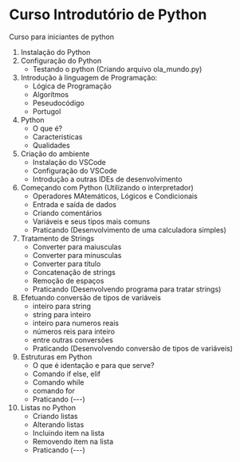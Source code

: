 # Curso Introdutório de Python

Curso para iniciantes de python

1. Instalação do Python
2. Configuração do Python
    - Testando o python (Criando arquivo ola_mundo.py)
3. Introdução à linguagem de Programação:
    - Lógica de Programação
    - Algorítmos
    - Peseudocódigo
    - Portugol
4. Python
    - O que é?
    - Caracteristicas
    - Qualidades
5. Criação do ambiente
    - Instalação do VSCode
    - Configuração do VSCode
    - Introdução a outras IDEs de desenvolvimento
6. Começando com Python (Utilizando o interpretador)
    - Operadores MAtemáticos, Lógicos e Condicionais
    - Entrada e saída de dados
    - Criando comentários
    - Variáveis e seus tipos mais comuns
    - Praticando (Desenvolvimento de uma calculadora simples)
7. Tratamento de Strings
    - Converter para maiusculas
    - Converter para minusculas
    - Converter para título
    - Concatenação de strings
    - Remoção de espaços
    - Praticando (Desenvolvendo programa para tratar strings)
8. Efetuando conversão de tipos de variáveis
    - inteiro para string
    - string para inteiro
    - inteiro para numeros reais
    - números reis para inteiro
    - entre outras conversões
    - Praticando (Desenvolvendo conversão de tipos de variáveis)
9. Estruturas em Python
    - O que é identação e para que serve?
    - Comando if else, elif
    - Comando while
    - comando for
    - Praticando (---)
10. Listas no Python
    - Criando listas
    - Alterando listas
    - Incluindo item na lista
    - Removendo item na lista
    - Praticando (---)
    